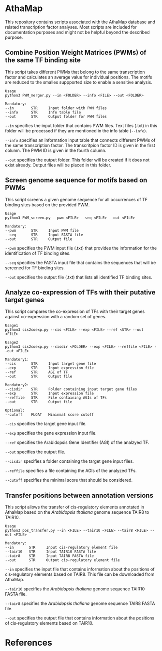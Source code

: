 # AthaMap
This repository contains scripts associated with the AthaMap database and related transcription factor analyses. Most scripts are included for documentation purposes and might not be helpful beyond the described purpose.


## Combine Position Weight Matrices (PWMs) of the same TF binding site
This script takes different PWMs that belong to the same transcription factor and calculates an average value for individual positions. The motifs are reduced to the smalles suppported size to enable a sensitive analysis.

```
Usage
python3 PWM_merger.py --in <FOLDER> --info <FILE> --out <FOLDER>

Mandatory:
--in        STR     Input folder with PWM files
--info      STR     Info table file
--out       STR     Output folder for PWM files
```


`--in` specifies the input folder that contains PWM files. Text files (.txt) in this folder will be processed if they are mentioned in the info table (`--info`).

`--info` specifies an information input table that connects different PWMs of the same transcription factor. The transcritpion factor ID is given in the first column. The PWM ID is given in the fourth column.

`--out` specifies the output folder. This folder will be created if it does not exist already. Output files will be placed in this folder.



## Screen genome sequence for motifs based on PWMs
This script screens a given genome sequence for all occurrences of TF binding sites based on the provided PWM.

```
Usage
python3 PWM_screen.py --pwm <FILE> --seq <FILE> --out <FILE>

Mandatory:
--pwm       STR     Input PWM file
--seq       STR     Input FASTA file
--out       STR     Output file
```


`--pwm` specifies the PWM input file (.txt) that provides the information for the identification of TF binding sites.

`--seq` specifies the FASTA input file that contains the sequences that will be screened for TF binding sites.

`--out` specifies the output file (.txt) that lists all identified TF binding sites.





## Analyze co-expression of TFs with their putative target genes
This script compares the co-expression of TFs with their target genes against co-expression with a random set of genes.

```
Usage1
python3 cis2coexp.py --cis <FILE> --exp <FILE> --ref <STR> --out <FILE>

Usage2
python3 cis2coexp.py --cisdir <FOLDER> --exp <FILE> --reffile <FILE> --out <FILE>

Mandatory1:
--cis       STR     Input target gene file
--exp       STR     Input expression file
--ref       STR     AGI of TF
--out       STR     Output file

Mandatory2:
--cisdir    STR     Folder containing input target gene files
--exp       STR     Input expression file
--reffile   STR     File containing AGIs of TFs
--out       STR     Output file

Optional:
--cutoff    FLOAT   Mininmal score cutoff
```


`--cis` specifies the target gene input file.

`--exp` specifies the gene expression input file.

`--ref` specifies the Arabidopsis Gene Identifier (AGI) of the analzyed TF.

`--out` specifies the output file.

`--cisdir` specifies a folder containing the target gene input files.

`--reffile` specifies a file containing the AGIs of the analyzed TFs.

`--cutoff` specifies the minimal score that should be considered.


## Transfer positions between annotation versions
This script allows the transfer of cis-regulatory elements annotated in AthaMap based on the _Arabidopsis thaliana_ genome sequence TAIR8 to TAIR10.

```
Usage
python3 pos_transfer.py --in <FILE> --tair10 <FILE> --tair8 <FILE> --out <FILE>

Mandatory:
--in       STR     Input cis-regulatory element file
--tair10   STR     Input TAIR10 FASTA file
--tair8    STR     Input TAIR8 FASTA file
--out      STR     Output cis-regulatory element file
```


`--in` specifies the input file that contains information about the positions of cis-regulatory elements based on TAIR8. This file can be downloaded from AthaMap.

`--tair10` specifies the _Arabidopsis thaliana_ genome sequence TAIR10 FASTA file.

`--tair8` specifies the _Arabidopsis thaliana_ genome sequence TAIR8 FASTA file.

`--out` specifies the output file that contains information about the positions of cis-regulatory elements based on TAIR10.



# References




